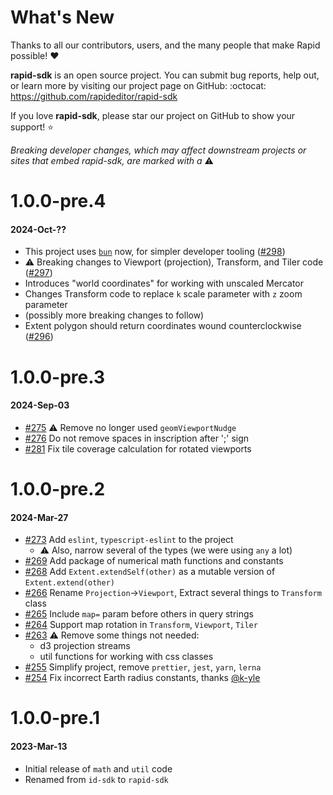 # What's New

Thanks to all our contributors, users, and the many people that make Rapid possible! ❤️

**rapid-sdk** is an open source project. You can submit bug reports, help out,
or learn more by visiting our project page on GitHub:  :octocat: https://github.com/rapideditor/rapid-sdk

If you love **rapid-sdk**, please star our project on GitHub to show your support! ⭐️

_Breaking developer changes, which may affect downstream projects or sites that embed rapid-sdk, are marked with a_ ⚠️

<!--
# A.B.C
##### YYYY-MMM-DD

links:
[#xxx]: https://github.com/rapideditor/rapid-sdk/issues/xxx
[Rapid#xxxx]: https://github.com/facebook/Rapid/issues/xxxx
[iD#xxxxx]: https://github.com/openstreetmap/iD/issues/xxxxx
[@user]: https://github.com/user
-->

# 1.0.0-pre.4
#### 2024-Oct-??
*  This project uses [`bun`](https://bun.com/) now, for simpler developer tooling ([#298])
*  ⚠️ Breaking changes to Viewport (projection), Transform, and Tiler code ([#297])
  * Introduces "world coordinates" for working with unscaled Mercator
  * Changes Transform code to replace `k` scale parameter with `z` zoom parameter
  * (possibly more breaking changes to follow)
* Extent polygon should return coordinates wound counterclockwise ([#296])

[#298]: https://github.com/rapideditor/rapid-sdk/issues/298
[#297]: https://github.com/rapideditor/rapid-sdk/issues/297
[#296]: https://github.com/rapideditor/rapid-sdk/issues/296


# 1.0.0-pre.3
#### 2024-Sep-03
* [#275] ⚠️  Remove no longer used `geomViewportNudge`
* [#276] Do not remove spaces in inscription after ';' sign
* [#281] Fix tile coverage calculation for rotated viewports

[#275]: https://github.com/rapideditor/rapid-sdk/issues/275
[#276]: https://github.com/rapideditor/rapid-sdk/issues/276
[#281]: https://github.com/rapideditor/rapid-sdk/issues/281


# 1.0.0-pre.2
#### 2024-Mar-27
* [#273] Add `eslint`, `typescript-eslint` to the project
  * ⚠️  Also, narrow several of the types (we were using `any` a lot)
* [#269] Add package of numerical math functions and constants
* [#268] Add `Extent.extendSelf(other)` as a mutable version of `Extent.extend(other)`
* [#266] Rename `Projection`->`Viewport`, Extract several things to `Transform` class
* [#265] Include `map=` param before others in query strings
* [#264] Support map rotation in `Transform`, `Viewport`, `Tiler`
* [#263] ⚠️ Remove some things not needed:
   * d3 projection streams
   * util functions for working with css classes
* [#255] Simplify project, remove `prettier`, `jest`, `yarn`, `lerna`
* [#254] Fix incorrect Earth radius constants, thanks [@k-yle]

[#254]: https://github.com/rapideditor/rapid-sdk/issues/254
[#255]: https://github.com/rapideditor/rapid-sdk/issues/255
[#263]: https://github.com/rapideditor/rapid-sdk/issues/263
[#264]: https://github.com/rapideditor/rapid-sdk/issues/264
[#265]: https://github.com/rapideditor/rapid-sdk/issues/265
[#266]: https://github.com/rapideditor/rapid-sdk/issues/266
[#268]: https://github.com/rapideditor/rapid-sdk/issues/268
[#269]: https://github.com/rapideditor/rapid-sdk/issues/269
[#273]: https://github.com/rapideditor/rapid-sdk/issues/273
[@k-yle]: https://github.com/k-yle


# 1.0.0-pre.1
#### 2023-Mar-13
* Initial release of `math` and `util` code
* Renamed from `id-sdk` to `rapid-sdk`
